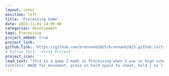 ```yaml
---
layout: inner
position: left
title: 'Processing Game'
date: 2024-11-01 14:00:00
categories: development
tags: Processing
project_embed: true
project_link: ''
github_link: 'https://github.com/brennanb2025/brennanb2025.github.io/tree/main/processingGame'
# button_text: 'Visit Project'
project_icon: ''
lead_text: "This is a game I made in Processing when I was in high school. I just thought it would be fun to put it on here. Click on the game panel, then type a number between 0-8 to choose a level (0 will play all of the levels). See if you can beat it! :)\n
Controls: WASD for movement, press or hold space to shoot, hold j to limit movement for precise dodging, press p to pause."
---
```

